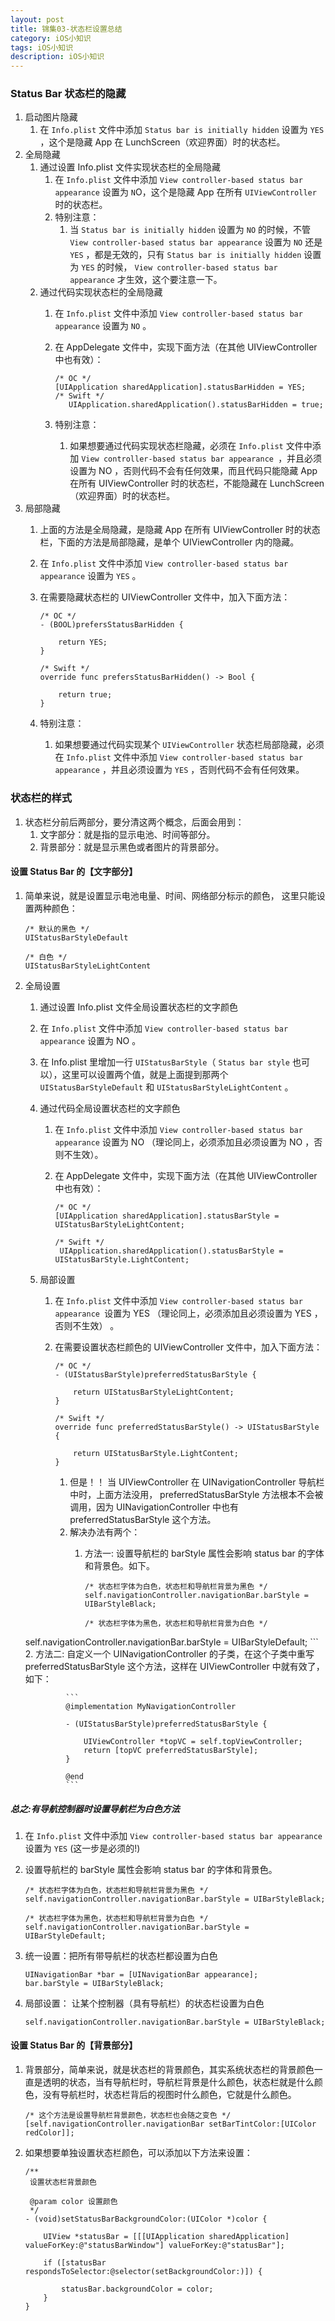 ```yaml
---
layout: post
title: 锦集03-状态栏设置总结
category: iOS小知识
tags: iOS小知识
description: iOS小知识
---
```


### Status Bar 状态栏的隐藏
1. 启动图片隐藏
    1. 在 `Info.plist` 文件中添加 `Status bar is initially hidden` 设置为 `YES` ，这个是隐藏 App 在 LunchScreen（欢迎界面）时的状态栏。
2. 全局隐藏
    1. 通过设置 Info.plist 文件实现状态栏的全局隐藏
        1. 在 `Info.plist` 文件中添加 `View controller-based status bar appearance` 设置为 `N`O，这个是隐藏 App 在所有 `UIViewController` 时的状态栏。
        2. 特别注意：
            1. 当 `Status bar is initially hidden` 设置为 `NO` 的时候，不管 `View controller-based status bar appearance` 设置为 `NO` 还是 `YES` ，都是无效的，只有 `Status bar is initially hidden` 设置为 `YES` 的时候， `View controller-based status bar appearance` 才生效，这个要注意一下。
    2. 通过代码实现状态栏的全局隐藏
        1. 在 `Info.plist` 文件中添加 `View controller-based status bar appearance` 设置为 `NO` 。
        2. 在 AppDelegate 文件中，实现下面方法（在其他 UIViewController 中也有效）：
            
            ```
            /* OC */
            [UIApplication sharedApplication].statusBarHidden = YES;
            /* Swift */             
    	       UIApplication.sharedApplication().statusBarHidden = true;
            ```
        3. 特别注意：
            1. 如果想要通过代码实现状态栏隐藏，必须在 `Info.plist` 文件中添加 `View controller-based status bar appearance `，并且必须设置为 NO ，否则代码不会有任何效果，而且代码只能隐藏 App 在所有 UIViewController 时的状态栏，不能隐藏在 LunchScreen（欢迎界面）时的状态栏。
3. 局部隐藏
    1. 上面的方法是全局隐藏，是隐藏 App 在所有 UIViewController 时的状态栏，下面的方法是局部隐藏，是单个 UIViewController 内的隐藏。
    2. 在 `Info.plist` 文件中添加 `View controller-based status bar appearance` 设置为 `YES` 。
    3. 在需要隐藏状态栏的 UIViewController 文件中，加入下面方法：
       
        ```
        /* OC */
        - (BOOL)prefersStatusBarHidden {
          
            return YES;
        }
          
        /* Swift */
        override func prefersStatusBarHidden() -> Bool {
          
            return true;
        }
        ```
    4. 特别注意：
        1. 如果想要通过代码实现某个 `UIViewController` 状态栏局部隐藏，必须在 `Info.plist` 文件中添加 `View controller-based status bar appearance` ，并且必须设置为 `YES` ，否则代码不会有任何效果。

### 状态栏的样式
1. 状态栏分前后两部分，要分清这两个概念，后面会用到：
    1. 文字部分：就是指的显示电池、时间等部分。
    2. 背景部分：就是显示黑色或者图片的背景部分。

#### 设置 Status Bar 的【文字部分】
1. 简单来说，就是设置显示电池电量、时间、网络部分标示的颜色， 这里只能设置两种颜色：
    
    ```
    /* 默认的黑色 */
    UIStatusBarStyleDefault
      
    /* 白色 */
    UIStatusBarStyleLightContent
    ```
2. 全局设置
    1. 通过设置 Info.plist 文件全局设置状态栏的文字颜色
      1. 在 `Info.plist` 文件中添加 `View controller-based status bar appearance` 设置为 NO 。
      2. 在 Info.plist 里增加一行 `UIStatusBarStyle`（ `Status bar style` 也可以），这里可以设置两个值，就是上面提到那两个 `UIStatusBarStyleDefault` 和 `UIStatusBarStyleLightContent` 。
            
    2. 通过代码全局设置状态栏的文字颜色
          1. 在 `Info.plist` 文件中添加 `View controller-based status bar appearance` 设置为 NO （理论同上，必须添加且必须设置为 NO ，否则不生效）。
        2. 在 AppDelegate 文件中，实现下面方法（在其他 UIViewController 中也有效）：
        
            ```
            /* OC */
            [UIApplication sharedApplication].statusBarStyle = UIStatusBarStyleLightContent;
          
            /* Swift */
             UIApplication.sharedApplication().statusBarStyle = UIStatusBarStyle.LightContent;
            ```
            
    3. 局部设置
        1. 在 `Info.plist` 文件中添加 `View controller-based status bar appearance `设置为 YES （理论同上，必须添加且必须设置为 YES ，否则不生效） 。
        2. 在需要设置状态栏颜色的 UIViewController 文件中，加入下面方法：
            
            ```
            /* OC */
            - (UIStatusBarStyle)preferredStatusBarStyle {
              
                return UIStatusBarStyleLightContent;
            }
              
            /* Swift */
            override func preferredStatusBarStyle() -> UIStatusBarStyle {
              
                return UIStatusBarStyle.LightContent;
            }
            ```
            
            1. 但是！！ 当 UIViewController 在 UINavigationController 导航栏中时，上面方法没用， preferredStatusBarStyle 方法根本不会被调用，因为 UINavigationController 中也有 preferredStatusBarStyle 这个方法。
            2. 解决办法有两个：
                1. 方法一:  设置导航栏的 barStyle 属性会影响 status bar 的字体和背景色。如下。
                    
                    ```
                    /* 状态栏字体为白色，状态栏和导航栏背景为黑色 */
                    self.navigationController.navigationBar.barStyle = UIBarStyleBlack;
                
                    /* 状态栏字体为黑色，状态栏和导航栏背景为白色 */
    self.navigationController.navigationBar.barStyle = UIBarStyleDefault;
                    ```
          2. 方法二: 自定义一个 UINavigationController 的子类，在这个子类中重写 preferredStatusBarStyle 这个方法，这样在 UIViewController 中就有效了，如下：
          
                ```
                @implementation MyNavigationController
          
                - (UIStatusBarStyle)preferredStatusBarStyle {
                  
                    UIViewController *topVC = self.topViewController;
                    return [topVC preferredStatusBarStyle];
                }
                  
                @end
                ```
##### 总之:有导航控制器时设置导航栏为白色方法
1. 在 `Info.plist` 文件中添加 `View controller-based status bar appearance `设置为 `YES` (这一步是必须的!)
2. 设置导航栏的 barStyle 属性会影响 status bar 的字体和背景色。
    
    ```
    /* 状态栏字体为白色，状态栏和导航栏背景为黑色 */
    self.navigationController.navigationBar.barStyle = UIBarStyleBlack;
                
    /* 状态栏字体为黑色，状态栏和导航栏背景为白色 */
    self.navigationController.navigationBar.barStyle = UIBarStyleDefault;
    ```
3. 统一设置：把所有带导航栏的状态栏都设置为白色
    
    ```
    UINavigationBar *bar = [UINavigationBar appearance];
    bar.barStyle = UIBarStyleBlack;
    ```
4. 局部设置： 让某个控制器（具有导航栏）的状态栏设置为白色

    ```
    self.navigationController.navigationBar.barStyle = UIBarStyleBlack;
    ```

#### 设置 Status Bar 的【背景部分】
1. 背景部分，简单来说，就是状态栏的背景颜色，其实系统状态栏的背景颜色一直是透明的状态，当有导航栏时，导航栏背景是什么颜色，状态栏就是什么颜色，没有导航栏时，状态栏背后的视图时什么颜色，它就是什么颜色。
    
    ```
    /* 这个方法是设置导航栏背景颜色，状态栏也会随之变色 */
    [self.navigationController.navigationBar setBarTintColor:[UIColor redColor]];
    ```
2. 如果想要单独设置状态栏颜色，可以添加以下方法来设置：
    
    ```
    /**
     设置状态栏背景颜色
      
     @param color 设置颜色
     */
    - (void)setStatusBarBackgroundColor:(UIColor *)color {
        
        UIView *statusBar = [[[UIApplication sharedApplication] valueForKey:@"statusBarWindow"] valueForKey:@"statusBar"];
        
        if ([statusBar respondsToSelector:@selector(setBackgroundColor:)]) {
        
            statusBar.backgroundColor = color;
        }
    }

    ```



